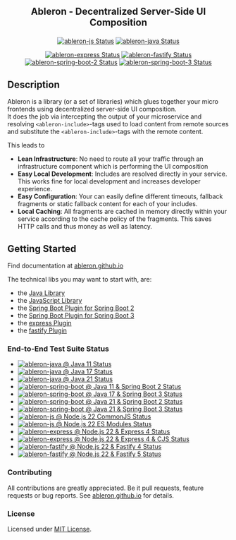 ## <p align="center">Ableron - Decentralized Server-Side UI Composition</p>
<p align="center">
  <a href="https://github.com/ableron/ableron/actions/workflows/ableron-js.yml" target="_blank"><img src="https://github.com/ableron/ableron/actions/workflows/ableron-js.yml/badge.svg" alt="ableron-js Status" /></a>
  <a href="https://github.com/ableron/ableron/actions/workflows/ableron-java.yml" target="_blank"><img src="https://github.com/ableron/ableron/actions/workflows/ableron-java.yml/badge.svg" alt="ableron-java Status" /></a>
</p>
<p align="center">
  <a href="https://github.com/ableron/ableron/actions/workflows/ableron-express.yml" target="_blank"><img src="https://github.com/ableron/ableron/actions/workflows/ableron-express.yml/badge.svg" alt="ableron-express Status" /></a>
  <a href="https://github.com/ableron/ableron/actions/workflows/ableron-fastify.yml" target="_blank"><img src="https://github.com/ableron/ableron/actions/workflows/ableron-fastify.yml/badge.svg" alt="ableron-fastify Status" /></a>
  <a href="https://github.com/ableron/ableron/actions/workflows/ableron-spring-boot-2.yml" target="_blank"><img src="https://github.com/ableron/ableron/actions/workflows/ableron-spring-boot-2.yml/badge.svg" alt="ableron-spring-boot-2 Status" /></a>
  <a href="https://github.com/ableron/ableron/actions/workflows/ableron-spring-boot-3.yml" target="_blank"><img src="https://github.com/ableron/ableron/actions/workflows/ableron-spring-boot-3.yml/badge.svg" alt="ableron-spring-boot-3 Status" /></a>
</p>

## Description

Ableron is a library (or a set of libraries) which glues together your micro frontends using decentralized
server-side UI composition.<br>
It does the job via intercepting the output of your microservice and resolving <code>&lt;ableron-include&gt;</code>-tags
used to load content from remote sources and substitute the <code>&lt;ableron-include&gt;</code>-tags with
the remote content.

This leads to
- **Lean Infrastructure**: No need to route all your traffic through an infrastructure component which is performing the UI composition
- **Easy Local Development**: Includes are resolved directly in your service. This works fine for local development and increases developer experience.
- **Easy Configuration**: Your can easily define different timeouts, fallback fragments or static fallback content for each of your includes.
- **Local Caching**: All fragments are cached in memory directly within your service according to the cache policy of the fragments. This saves HTTP calls and thus money as well as latency.

## Getting Started

Find documentation at [ableron.github.io](http://ableron.github.io/)

The technical libs you may want to start with, are:
- the [Java Library](https://github.com/ableron/ableron/tree/main/ableron-java)
- the [JavaScript Library](https://github.com/ableron/ableron/tree/main/ableron-js)
- the [Spring Boot Plugin for Spring Boot 2](https://github.com/ableron/ableron/tree/main/ableron-spring-boot-2)
- the [Spring Boot Plugin for Spring Boot 3](https://github.com/ableron/ableron/tree/main/ableron-spring-boot-3)
- the [express Plugin](https://github.com/ableron/ableron/tree/main/ableron-express)
- the [fastify Plugin](https://github.com/ableron/ableron/tree/main/ableron-fastify)

### End-to-End Test Suite Status

* [![ableron-java @ Java 11 Status](https://github.com/ableron/ableron/actions/workflows/ableron-verify-java11.yml/badge.svg)](https://github.com/ableron/ableron/actions/workflows/ableron-verify-java11.yml)
* [![ableron-java @ Java 17 Status](https://github.com/ableron/ableron/actions/workflows/ableron-verify-java17.yml/badge.svg)](https://github.com/ableron/ableron/actions/workflows/ableron-verify-java17.yml)
* [![ableron-java @ Java 21 Status](https://github.com/ableron/ableron/actions/workflows/ableron-verify-java21.yml/badge.svg)](https://github.com/ableron/ableron/actions/workflows/ableron-verify-java21.yml)
* [![ableron-spring-boot @ Java 11 & Spring Boot 2 Status](https://github.com/ableron/ableron/actions/workflows/ableron-verify-java11-spring-boot-2.yml/badge.svg)](https://github.com/ableron/ableron/actions/workflows/ableron-verify-java11-spring-boot-2.yml)
* [![ableron-spring-boot @ Java 17 & Spring Boot 3 Status](https://github.com/ableron/ableron/actions/workflows/ableron-verify-java17-spring-boot-3.yml/badge.svg)](https://github.com/ableron/ableron/actions/workflows/ableron-verify-java17-spring-boot-3.yml)
* [![ableron-spring-boot @ Java 21 & Spring Boot 2 Status](https://github.com/ableron/ableron/actions/workflows/ableron-verify-java21-spring-boot-2.yml/badge.svg)](https://github.com/ableron/ableron/actions/workflows/ableron-verify-java21-spring-boot-2.yml)
* [![ableron-spring-boot @ Java 21 & Spring Boot 3 Status](https://github.com/ableron/ableron/actions/workflows/ableron-verify-java21-spring-boot-3.yml/badge.svg)](https://github.com/ableron/ableron/actions/workflows/ableron-verify-java21-spring-boot-3.yml)
* [![ableron-js @ Node.js 22 CommonJS Status](https://github.com/ableron/ableron/actions/workflows/ableron-verify-nodejs22-cjs.yml/badge.svg)](https://github.com/ableron/ableron/actions/workflows/ableron-verify-nodejs22-cjs.yml)
* [![ableron-js @ Node.js 22 ES Modules Status](https://github.com/ableron/ableron/actions/workflows/ableron-verify-nodejs22-esm.yml/badge.svg)](https://github.com/ableron/ableron/actions/workflows/ableron-verify-nodejs22-esm.yml)
* [![ableron-express @ Node.js 22 & Express 4 Status](https://github.com/ableron/ableron/actions/workflows/ableron-verify-nodejs22-express4.yml/badge.svg)](https://github.com/ableron/ableron/actions/workflows/ableron-verify-nodejs22-express4.yml)
* [![ableron-express @ Node.js 22 & Express 4 & CJS Status](https://github.com/ableron/ableron/actions/workflows/ableron-verify-nodejs22-express4-cjs.yml/badge.svg)](https://github.com/ableron/ableron/actions/workflows/ableron-verify-nodejs22-express4-cjs.yml)
* [![ableron-fastify @ Node.js 22 & Fastify 4 Status](https://github.com/ableron/ableron/actions/workflows/ableron-verify-nodejs22-fastify4.yml/badge.svg)](https://github.com/ableron/ableron/actions/workflows/ableron-verify-nodejs22-fastify4.yml)
* [![ableron-fastify @ Node.js 22 & Fastify 5 Status](https://github.com/ableron/ableron/actions/workflows/ableron-verify-nodejs22-fastify5.yml/badge.svg)](https://github.com/ableron/ableron/actions/workflows/ableron-verify-nodejs22-fastify5.yml)

### Contributing

All contributions are greatly appreciated. Be it pull requests, feature requests or bug reports. See
[ableron.github.io](https://ableron.github.io/) for details.

### License

Licensed under [MIT License](./LICENSE).
